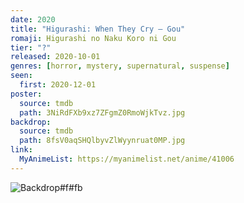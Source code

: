 ```yaml
---
date: 2020
title: "Higurashi: When They Cry – Gou"
romaji: Higurashi no Naku Koro ni Gou
tier: "?"
released: 2020-10-01
genres: [horror, mystery, supernatural, suspense]
seen:
  first: 2020-12-01
poster:
  source: tmdb
  path: 3NiRdFXb9xz7ZFgmZ0RmoWjkTvz.jpg
backdrop:
  source: tmdb
  path: 8fsV0aqSHQlbyvZlWyynruat0MP.jpg
link:
  MyAnimeList: https://myanimelist.net/anime/41006
---
```


![Backdrop#f#fb](https://www.themoviedb.org/t/p/original/8fsV0aqSHQlbyvZlWyynruat0MP.jpg "Source: TMDB")
